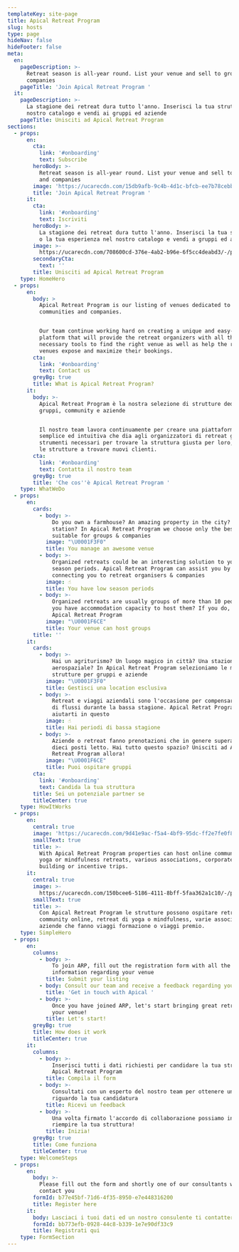 ```yaml
---
templateKey: site-page
title: Apical Retreat Program
slug: hosts
type: page
hideNav: false
hideFooter: false
meta:
  en:
    pageDescription: >-
      Retreat season is all-year round. List your venue and sell to groups and
      companies
    pageTitle: 'Join Apical Retreat Program '
  it:
    pageDescription: >-
      La stagione dei retreat dura tutto l'anno. Inserisci la tua struttura nel
      nostro catalogo e vendi ai gruppi ed aziende
    pageTitle: Unisciti ad Apical Retreat Program
sections:
  - props:
      en:
        cta:
          link: '#onboarding'
          text: Subscribe
        heroBody: >-
          Retreat season is all-year round. List your venue and sell to groups
          and companies
        image: 'https://ucarecdn.com/15db9afb-9c4b-4d1c-bfcb-ee7b78cebbec/'
        title: 'Join Apical Retreat Program '
      it:
        cta:
          link: '#onboarding'
          text: Iscriviti
        heroBody: >-
          La stagione dei retreat dura tutto l'anno. Inserisci la tua struttura
          o la tua esperienza nel nostro catalogo e vendi a gruppi ed aziende
        image: >-
          https://ucarecdn.com/708600cd-376e-4ab2-b96e-6f5cc4deabd3/-/preview/-/enhance/55/
        secondaryCta:
          text: ''
        title: Unisciti ad Apical Retreat Program
    type: HomeHero
  - props:
      en:
        body: >
          Apical Retreat Program is our listing of venues dedicated to groups,
          communities and companies.


          Our team continue working hard on creating a unique and easy-to-use
          platform that will provide the retreat organizers with all the
          necessary tools to find the right venue as well as help the retreat
          venues expose and maximize their bookings.
        cta:
          link: '#onboarding'
          text: Contact us
        greyBg: true
        title: What is Apical Retreat Program?
      it:
        body: >-
          Apical Retreat Program è la nostra selezione di strutture dedicate a
          gruppi, community e aziende


          Il nostro team lavora continuamente per creare una piattaforma
          semplice ed intuitiva che dia agli organizzatori di retreat gli
          strumenti necessari per trovare la struttura giusta per loro, ed anche
          le strutture a trovare nuovi clienti.
        cta:
          link: '#onboarding'
          text: Contatta il nostro team
        greyBg: true
        title: 'Che cos''è Apical Retreat Program '
    type: WhatWeDo
  - props:
      en:
        cards:
          - body: >-
              Do you own a farmhouse? An amazing property in the city? A space
              station? In Apical Retreat Program we choose only the best venues
              suitable for groups & companies
            image: "\U0001F3F0"
            title: You manage an awesome venue
          - body: >-
              Organized retreats could be an interesting solution to your low
              season periods. Apical Retreat Program can assist you by
              connecting you to retreat organisers & companies 
            image: ☝
            title: You have low season periods
          - body: >-
              Organized retreats are usually groups of more than 10 people. Do
              you have accommodation capacity to host them? If you do, join
              Apical Retreat Program 
            image: "\U0001F6CE"
            title: Your venue can host groups
        title: ''
      it:
        cards:
          - body: >-
              Hai un agriturismo? Un luogo magico in città? Una stazione
              aerospaziale? In Apical Retreat Program selezioniamo le migliori
              strutture per gruppi e aziende
            image: "\U0001F3F0"
            title: Gestisci una location esclusiva
          - body: >-
              Retreat e viaggi aziendali sono l'occasione per compensare il calo
              di flussi durante la bassa stagione. Apical Retrat Program può
              aiutarti in questo
            image: ☝
            title: Hai periodi di bassa stagione
          - body: >-
              Aziende o retreat fanno prenotazioni che in genere superano i
              dieci posti letto. Hai tutto questo spazio? Unisciti ad Apical
              Retreat Program allora! 
            image: "\U0001F6CE"
            title: Puoi ospitare gruppi
        cta:
          link: '#onboarding'
          text: Candida la tua struttura
        title: Sei un potenziale partner se
        titleCenter: true
    type: HowItWorks
  - props:
      en:
        central: true
        image: 'https://ucarecdn.com/9d41e9ac-f5a4-4bf9-95dc-ff2e7fe0f8c4/'
        smallText: true
        title: >-
          With Apical Retreat Program properties can host online communities,
          yoga or mindfulness retreats, various associations, corporate team
          building or incentive trips.
      it:
        central: true
        image: >-
          https://ucarecdn.com/150bcee6-5186-4111-8bff-5faa362a1c10/-/preview/-/enhance/14/
        smallText: true
        title: >-
          Con Apical Retreat Program le strutture possono ospitare retreat di
          community online, retreat di yoga o mindfulness, varie associazioni,
          aziende che fanno viaggi formazione o viaggi premio.
    type: SimpleHero
  - props:
      en:
        columns:
          - body: >-
              To join ARP, fill out the registration form with all the necessary
              information regarding your venue 
            title: Submit your listing
          - body: Consult our team and receive a feedback regarding your listing
            title: 'Get in touch with Apical '
          - body: >-
              Once you have joined ARP, let's start bringing great retreats to
              your venue! 
            title: Let's start!
        greyBg: true
        title: How does it work
        titleCenter: true
      it:
        columns:
          - body: >-
              Inserisci tutti i dati richiesti per candidare la tua struttura ad
              Apical Retreat Program
            title: Compila il form
          - body: >-
              Consultati con un esperto del nostro team per ottenere un feedback
              riguardo la tua candidatura
            title: Ricevi un feedback
          - body: >-
              Una volta firmato l'accordo di collaborazione possiamo iniziare a
              riempire la tua struttura! 
            title: Inizia!
        greyBg: true
        title: Come funziona
        titleCenter: true
    type: WelcomeSteps
  - props:
      en:
        body: >-
          Please fill out the form and shortly one of our consultants will
          contact you
        formId: b77e45bf-71d6-4f35-8950-e7e448316200
        title: Register here
      it:
        body: Lasciaci i tuoi dati ed un nostro consulente ti contatterà a breve
        formId: bb773efb-0928-44c8-b339-1e7e90df33c9
        title: Registrati qui
    type: FormSection
---
```


